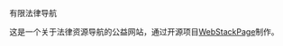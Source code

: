 有限法律导航

这是一个关于法律资源导航的公益网站，通过开源项目[WebStackPage](https://github.com/WebStackPage/WebStackPage.github.io)制作。